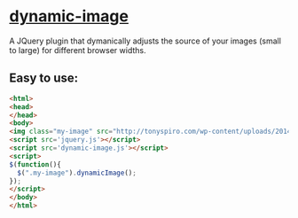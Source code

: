# [dynamic-image](http://tonyspiro.com)
A JQuery plugin that dymanically adjusts the source of your images (small to large) for different browser widths.

Easy to use:
-------
``` html
<html>
<head>
</head>
<body>
<img class="my-image" src="http://tonyspiro.com/wp-content/uploads/2014/02/gretch-500x500.jpg" img-mobile="http://tonyspiro.com/wp-content/uploads/2014/02/gretch-500x500.jpg" img-tablet="http://tonyspiro.com/wp-content/uploads/2014/02/gretch-1000x1000.jpg" img-full="http://tonyspiro.com/wp-content/uploads/2014/02/gretch.jpg" />
<script src='jquery.js'></script>
<script src='dynamic-image.js'></script>
<script>
$(function(){
  $(".my-image").dynamicImage(); 
});
</script>
</body>
</html>
```
